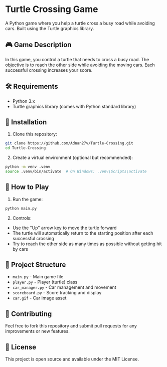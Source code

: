 # Turtle Crossing Game

A Python game where you help a turtle cross a busy road while avoiding cars. Built using the Turtle graphics library.

## 🎮 Game Description
In this game, you control a turtle that needs to cross a busy road. The objective is to reach the other side while avoiding the moving cars. Each successful crossing increases your score.

## 🛠️ Requirements
- Python 3.x
- Turtle graphics library (comes with Python standard library)

## 🚀 Installation
1. Clone this repository:
```bash
git clone https://github.com/Adnan27v/Turtle-Crossing.git
cd Turtle-Crossing
```

2. Create a virtual environment (optional but recommended):
```bash
python -m venv .venv
source .venv/bin/activate  # On Windows: .venv\Scripts\activate
```

## 🎯 How to Play
1. Run the game:
```bash
python main.py
```

2. Controls:
- Use the "Up" arrow key to move the turtle forward
- The turtle will automatically return to the starting position after each successful crossing
- Try to reach the other side as many times as possible without getting hit by cars

## 📁 Project Structure
- `main.py` - Main game file
- `player.py` - Player (turtle) class
- `car_manager.py` - Car management and movement
- `scoreboard.py` - Score tracking and display
- `car.gif` - Car image asset

## 🤝 Contributing
Feel free to fork this repository and submit pull requests for any improvements or new features.

## 📝 License
This project is open source and available under the MIT License. 